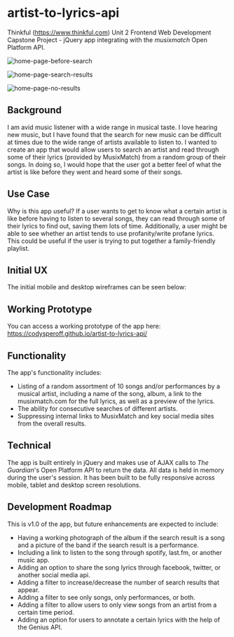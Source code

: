 # artist-to-lyrics-api

Thinkful (https://www.thinkful.com) Unit 2 Frontend Web Development Capstone Project - jQuery app integrating with the *musixmatch* Open Platform API.

![home-page-before-search](https://codysperoff.github.io/artist-to-lyrics-api/readme-images/home-page-before-search.png)


![home-page-search-results](https://codysperoff.github.io/artist-to-lyrics-api/readme-images/home-page-search-results.png)


![home-page-no-results](https://codysperoff.github.io/artist-to-lyrics-api/readme-images/home-page-no-results.png)

## Background

I am avid music listener with a wide range in musical taste. I love hearing new music, but I have found that the search for new music can be difficult at times due to the wide range of artists available to listen to. I wanted to create an app that would allow users to search an artist and read through some of their lyrics (provided by MusixMatch) from a random group of their songs. In doing so, I would hope that the user got a better feel of what the artist is like before they went and heard some of their songs.
## Use Case

Why is this app useful? If a user wants to get to know what a certain artist is like before having to listen to several songs, they can read through some of their lyrics to find out, saving them lots of time. Additionally, a user might be able to see whether an artist tends to use profanity/write profane lyrics. This could be useful if the user is trying to put together a family-friendly playlist.
## Initial UX

The initial mobile and desktop wireframes can be seen below:



## Working Prototype

You can access a working prototype of the app here: https://codysperoff.github.io/artist-to-lyrics-api/

## Functionality
The app's functionality includes:

* Listing of a random assortment of 10 songs and/or performances by a musical artist, including a name of the song, album, a link to the musixmatch.com for the full lyrics, as well as a preview of the lyrics.
* The ability for consecutive searches of different artists.
* Suppressing internal links to MusixMatch and key social media sites from the overall results.

## Technical

The app is built entirely in jQuery and makes use of AJAX calls to *The Guardian*'s Open Platform API to return the data. All data is held in memory during the user's session. It has been built to be fully responsive across mobile, tablet and desktop screen resolutions.

## Development Roadmap

This is v1.0 of the app, but future enhancements are expected to include:

* Having a working photograph of the album if the search result is a song and a picture of the band if the search result is a performance.
* Including a link to listen to the song through spotify, last.fm, or another music app.
* Adding an option to share the song lyrics through facebook, twitter, or another social media api.
* Adding a filter to increase/decrease the number of search results that appear.
* Adding a filter to see only songs, only performances, or both.
* Adding a filter to allow users to only view songs from an artist from a certain time period.
* Adding an option for users to annotate a certain lyrics with the help of the Genius API.
